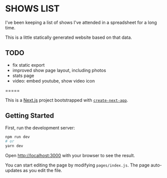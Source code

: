 # SHOWS LIST

I've been keeping a list of shows I've attended in a spreadsheet for a long time.

This is a little statically generated website based on that data.

## TODO
- fix static export
- improved show page layout, including photos
- stats page
- video: embed youtube, show video icon



=====

This is a [Next.js](https://nextjs.org/) project bootstrapped with [`create-next-app`](https://github.com/vercel/next.js/tree/canary/packages/create-next-app).

## Getting Started

First, run the development server:

```bash
npm run dev
# or
yarn dev
```

Open [http://localhost:3000](http://localhost:3000) with your browser to see the result.

You can start editing the page by modifying `pages/index.js`. The page auto-updates as you edit the file.
